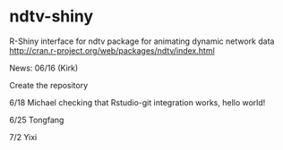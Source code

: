 ndtv-shiny
==========

R-Shiny interface for ndtv package for animating dynamic network data http://cran.r-project.org/web/packages/ndtv/index.html


News: 06/16 (Kirk)

Create the repository

6/18 Michael checking that Rstudio-git integration works, hello world!

6/25 Tongfang

7/2 Yixi